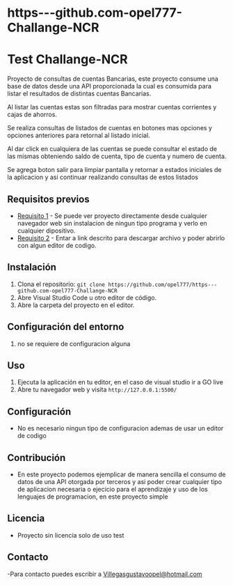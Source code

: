 # https---github.com-opel777-Challange-NCR
# Test Challange-NCR

Proyecto de consultas de cuentas Bancarias, este proyecto consume una base de datos desde una API proporcionada la cual es consumida 
para listar el resultados de distintas cuentas Bancarias.

Al listar las cuentas estas son filtradas para mostrar cuentas corrientes y cajas de ahorros.

Se realiza consultas de listados de cuentas en botones mas opciones y opciones anteriores para retornal al listado inicial.

Al dar click en cualquiera de las cuentas se puede consultar el estado de las mismas obteniendo saldo de cuenta, tipo de cuenta y numero de cuenta.

Se agrega boton salir para limpiar pantalla y retornar a estados iniciales de la aplicacion y asi continuar realizando consultas de estos listados


## Requisitos previos

- [Requisito 1](https://lucent-kitten-8d43cd.netlify.app) - Se puede ver proyecto directamente desde cualquier navegador web sin
 instalacion de ningun tipo programa y verlo en cualquier dipositivo.
- [Requisito 2](https://github.com/opel777/https---github.com-opel777-Challange-NCR) - Entar a link descrito para descargar archivo y poder abrirlo con algun editor de codigo.

## Instalación

1. Clona el repositorio: `git clone https://github.com/opel777/https---github.com-opel777-Challange-NCR`
2. Abre Visual Studio Code u otro editor de código.
3. Abre la carpeta del proyecto en el editor.

## Configuración del entorno

1. no se requiere de configuracion alguna

## Uso

1. Ejecuta la aplicación en tu editor, en el caso de visual studio ir a GO live
2. Abre tu navegador web y visita `http://127.0.0.1:5500/`

## Configuración

- No es necesario ningun tipo de configuracion ademas de usar un editor de codigo

## Contribución

- En este proyecto podemos ejemplicar de manera sencilla el consumo de datos de una API otorgada por terceros y asi poder crear
 cualquier tipo de aplicacion necesaria o ejecicio para el aprendizaje y uso de los lenguajes de programacion, en este proyecto simple 


## Licencia

- Proyecto sin licencia solo de uso test

## Contacto

-Para contacto puedes escribir a Villegasgustavoopel@hotmail.com

